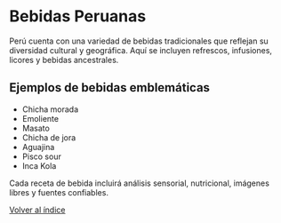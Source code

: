 # Bebidas Peruanas

Perú cuenta con una variedad de bebidas tradicionales que reflejan su diversidad cultural y geográfica. Aquí se incluyen refrescos, infusiones, licores y bebidas ancestrales.

## Ejemplos de bebidas emblemáticas
- Chicha morada
- Emoliente
- Masato
- Chicha de jora
- Aguajina
- Pisco sour
- Inca Kola

Cada receta de bebida incluirá análisis sensorial, nutricional, imágenes libres y fuentes confiables.

[Volver al índice](../README.md)
